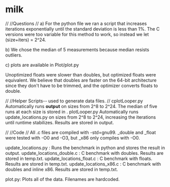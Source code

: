 # milk

//
//Questions
//
a) For the python file we ran a script that increases iterations exponentially until the standard deviation is less than 1%.
   The C versions were too variable for this method to work, so instead we let (size+iters) = 2^24.
   
b) We chose the median of 5 measurements because median resists outliers.

c) plots are available in Plot/plot.py

Unoptimized floats were slower than doubles, but optimized floats were equivalent. We believe that doubles are faster on the 64-bit architecture since they don't have to be trimmed, and the optimizer converts floats to double.



//
//Helper Scripts-- used to generate data files.
//
cplotLooper.py <output>  Automatically runs __output__ on sizes from 2^8 to 2^24. The median of five runs at each size is stored in <output>.
plotLooper.py <output> Automatically runs update_locations.py on sizes from 2^8 to 2^24, increasing the iterations until runtime stabilizes. Results are stored in output.

//
//Code
//
All .c files are compiled with -std=gnu99. _double and _float were tested with -O0 and -O3, but _x86 only compiles with -O0.

update_locations.py <size> <iters> <output>: Runs the benchmark in python and stores the result in output.
update_locations_double.c <size> <iters>: C benchmark with doubles. Results are stored in temp.txt.
update_locations_float.c <size> <iters>: C benchmark with floats. Results are stored in temp.txt.
update_locations_x86.c <size> <iters>: C benchmark with doubles and inline x86. Results are stored in temp.txt.

plot.py: Plots all of the data. Filenames are hardcoded.


